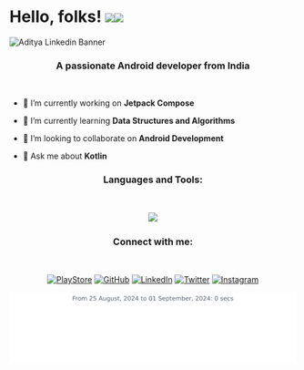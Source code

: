 # Hello, folks! <img src="https://raw.githubusercontent.com/avinal/avinal/main/images/butterfly.gif" width=30%><img src="https://raw.githubusercontent.com/avinal/avinal/main/images/dog.gif" width=20%>

![Aditya Linkedin Banner](https://user-images.githubusercontent.com/94394661/210163364-f67a4e2d-df8b-4767-949e-796f9049055b.png)

<h3 align="center">A passionate Android developer from India</h3>
<br>

- 🔭 I’m currently working on **Jetpack Compose**

- 🌱 I’m currently learning **Data Structures and Algorithms**

- 👯 I’m looking to collaborate on **Android Development**

- 💬 Ask me about **Kotlin**

<h3 align="center">Languages and Tools:</h3>
<br>

<p align="center">
  <a href="https://skillicons.dev">
    <img src="https://skillicons.dev/icons?i=androidstudio,kotlin,spring,gradle,idea,mongodb,sqlite,firebase,flask,git,cpp,java,c" />
  </a>
</p>


<h3 align="center">Connect with me:</h3>
<br>
<p align="center">
  <a href="https://play.google.com/store/apps/developer?id=Sparklead"><img src="https://i.imgur.com/Fp9IWUJ.png" width="48" alt="PlayStore" data-canonical-src="" style="max-width:100%;"></a>
<a href="https://github.com/Aditya-gupta99"><img src="https://i.imgur.com/Rlmx2cI.png" alt="GitHub" data-canonical-src="https://img.icons8.com/bubbles/50/000000/github.png" style="max-width:100%;"></a>
<a href="https://linkedin.com/in/aditya-gupta-009520226" target="blank"><img src="https://i.imgur.com/5Y24cAi.png" alt="LinkedIn" data-canonical-src="https://img.icons8.com/bubbles/50/000000/linkedin.png" style="max-width:100%;"></a>
 	<a href="https://twitter.com/Aditya_Gupta_99" rel="nofollow"><img src="https://i.imgur.com/ADssleU.png" alt="Twitter" data-canonical-src="https://img.icons8.com/bubbles/50/000000/twitter-circled.png" style="max-width:100%;"></a>
  <a href="mailto:adityagupta9936ad@gmail.com"><img src="https://i.imgur.com/4foiPox.png" alt="Instagram" data-canonical-src="https://img.icons8.com/bubbles/50/000000/email.png" style="max-width:100%;"></a>
</p>

<img
  src="https://raw.githubusercontent.com/Aditya-gupta99/Aditya-gupta99/main/images/stat.svg"
  alt="Aditya-gupta99 WakaTime Activity"
/>
